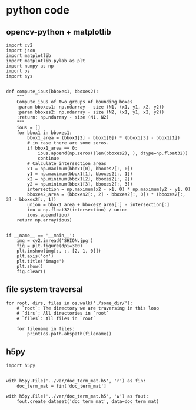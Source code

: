 # python code

## opencv-python + matplotlib

    import cv2
    import json
    import matplotlib
    import matplotlib.pylab as plt
    import numpy as np
    import os
    import sys


    def compute_ious(bboxes1, bboxes2):
        """
        Compute ious of two groups of bounding boxes
        :param bboxes1: np.ndarray - size (N1, (x1, y1, x2, y2))
        :param bboxes2: np.ndarray - size (N2, (x1, y1, x2, y2))
        :return: np.ndarray - size (N1, N2)
        """
        ious = []
        for bbox1 in bboxes1:
            bbox1_area = (bbox1[2] - bbox1[0]) * (bbox1[3] - bbox1[1])
            # in case there are some zeros.
            if bbox1_area == 0:
                ious.append(np.zeros((len(bboxes2), ), dtype=np.float32))
                continue
            # Calculate intersection areas
            x1 = np.maximum(bbox1[0], bboxes2[:, 0])
            y1 = np.maximum(bbox1[1], bboxes2[:, 1])
            x2 = np.minimum(bbox1[2], bboxes2[:, 2])
            y2 = np.minimum(bbox1[3], bboxes2[:, 3])
            intersection = np.maximum(x2 - x1, 0) * np.maximum(y2 - y1, 0)
            bboxes2_area = (bboxes2[:, 2] - bboxes2[:, 0]) * (bboxes2[:, 3] - bboxes2[:, 1])
            union = bbox1_area + bboxes2_area[:] - intersection[:]
            iou = np.float32(intersection) / union
            ious.append(iou)
        return np.array(ious)


    if __name__ == '__main__':
        img = cv2.imread('SHION.jpg')
        fig = plt.figure(dpi=300)
        plt.imshow(img[:, :, [2, 1, 0]])
        plt.axis('on')
        plt.title('image')
        plt.show()
        fig.clear()
    
## file system traversal
 
    for root, dirs, files in os.walk('./some_dir/'):
        # `root`: The directory we are traversing in this loop
        # `dirs`: All directories in `root`
        # `files`: All files in `root`

        for filename in files:
            print(os.path.abspath(filename))

## h5py
    
    import h5py
    
    
    with h5py.File('../var/doc_term_mat.h5', 'r') as fin:
        doc_term_mat = fin['doc_term_mat']

    with h5py.File('../var/doc_term_mat.h5', 'w') as fout:
        fout.create_dataset('doc_term_mat', data=doc_term_mat)
